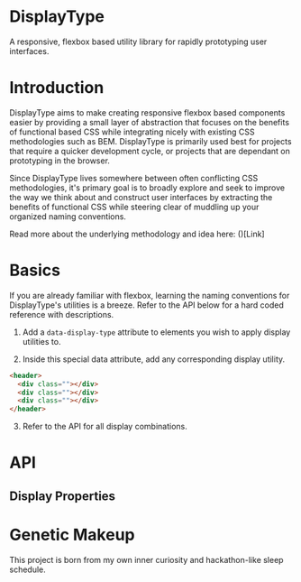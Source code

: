 # DisplayType
A responsive, flexbox based utility library for rapidly prototyping user interfaces. 

# Introduction
DisplayType aims to make creating responsive flexbox based components easier by providing a small layer of abstraction that focuses on the benefits of functional based CSS while integrating nicely with existing CSS methodologies such as BEM. DisplayType is primarily used best for projects that require a quicker development cycle, or projects that are dependant on prototyping in the browser. 

Since DisplayType lives somewhere between often conflicting CSS methodologies, it's primary goal is to broadly explore and seek to improve the way we think about and construct user interfaces by extracting the benefits of functional CSS while steering clear of muddling up your organized naming conventions. 

Read more about the underlying methodology and idea here: ()[Link]



# Basics
If you are already familiar with flexbox, learning the naming conventions for DisplayType's utilities is a breeze. Refer to the API below for a hard coded reference with descriptions.

1. Add a ```data-display-type``` attribute to elements you wish to apply display utilities to. 

2. Inside this special data attribute, add any corresponding display utility.

```html 
<header>
  <div class=""></div>
  <div class=""></div>
  <div class=""></div>
</header>
```
3. Refer to the API for all display combinations.

# API 

## Display Properties


# Genetic Makeup
This project is born from my own inner curiosity and hackathon-like sleep schedule. 
